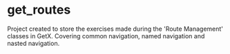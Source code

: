 # get_routes

Project created to store the exercises made during the 'Route Management' classes in GetX. Covering common navigation, named navigation and nasted navigation.

